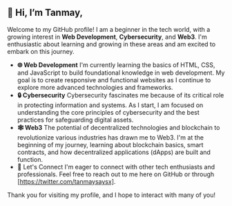 ## 👋 Hi, I’m **Tanmay**, <br>
Welcome to my GitHub profile! I am a beginner in the tech world, with a growing interest in **Web Development**, **Cybersecurity**, and **Web3**. 
I'm enthusiastic about learning and growing in these areas and am excited to embark on this journey.
- **🌐 Web Development**
I'm currently learning the basics of HTML, CSS, and JavaScript to build foundational knowledge in web development.
My goal is to create responsive and functional websites as I continue to explore more advanced technologies and frameworks.
- **🔒 Cybersecurity**
Cybersecurity fascinates me because of its critical role in protecting information and systems. As I start, 
I am focused on understanding the core principles of cybersecurity and the best practices for safeguarding digital assets.
- **🕸 Web3**
The potential of decentralized technologies and blockchain to revolutionize various industries has drawn me to Web3. 
I'm at the beginning of my journey, learning about blockchain basics, smart contracts, and how decentralized applications (dApps) are built and function.
- 🤝 Let's Connect
I'm eager to connect with other tech enthusiasts and professionals. Feel free to reach out to me here on GitHub or through [https://twitter.com/tanmaysaysx].

Thank you for visiting my profile, and I hope to interact with many of you!



 <!---
Whiskey09/Whiskey09 is a ✨ special ✨ repository because its `README.md` (this file) appears on your GitHub profile.
You can click the Preview link to take a look at your changes.
--->
